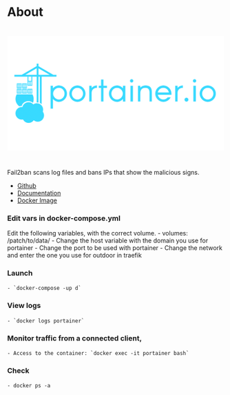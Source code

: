 # About

#

<p align="center">
    <a href="https://www.portainer.io/">
        <img src="https://github.com/JuanRodenas/Docker-container-selfhosted/blob/main/Portainer/portainer.png" alt="portainer">
    </a>
    <br>
</p>
<!-- markdownlint-enable MD033 -->

#

Fail2ban scans log files and bans IPs that show the malicious signs.

* [Github](https://github.com/portainer/portainer)
* [Documentation](https://docs.portainer.io/)
* [Docker Image](https://hub.docker.com/r/portainer/portainer)

### Edit vars in docker-compose.yml
Edit the following variables, with the correct volume.
	- volumes: /patch/to/data/
	- Change the host variable with the domain you use for portainer
	- Change the port to be used with portainer
	- Change the network and enter the one you use for outdoor in traefik 

### Launch
	- `docker-compose -up d`

### View logs
	- `docker logs portainer`

### Monitor traffic from a connected client,
	- Access to the container: `docker exec -it portainer bash`

### Check
	- docker ps -a